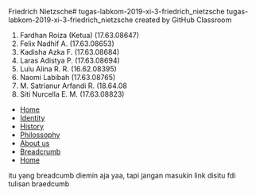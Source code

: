 Friedrich Nietzsche# tugas-labkom-2019-xi-3-friedrich_nietzsche
tugas-labkom-2019-xi-3-friedrich_nietzsche created by GitHub Classroom
1. Fardhan Roiza (Ketua) (17.63.08647)
2. Felix Nadhif A. (17.63.08653)
3. Kadisha Azka F. (17.63.08684)
4. Laras Adistya P. (17.63.08694)
5. Lulu Alina R. R. (16.62.08395)
6. Naomi Labibah (17.63.08765)
7. M. Satrianur Arfandi R. (18.64.08
8. Siti Nurcella E. M. (17.63.08823)

<!DOCTYPE html>
<html>
<head>
  <link rel="stylesheet" href="https://use.fontawesome.com/releases/v5.7.2/css/all.css" integrity="sha384-fnmOCqbTlWIlj8LyTjo7mOUStjsKC4pOpQbqyi7RrhN7udi9RwhKkMHpvLbHG9Sr" crossorigin="anonymous">
  <nav class="breadcrumb is-centered" aria-label="breadcrumbs">
  <ul>
    <li><i style="color: cornflowerblue" class="fas fa-home"></i><a href="https://www.instagram.com/felixnadhif/">Home</a></li>
    <li><i style="color: cornflowerblue" class="far fa-id-card"></i><a href="#">Identity</a></li>
    <li><i style="color: cornflowerblue" class="fas fa-history"></i><a href="#">History</a></li>
    <li><i style="color: cornflowerblue" class="fas fa-quote-right"></i><a href="#">Philossophy</a></li>
    <li><i style="color: cornflowerblue" class="fas fa-users"></i><a href="#">About us</a></li>
    <li class="is-active"><a href="#" aria-current="page">Breadcrumb</a></li>
    <li class="is-active"><a href="#" aria-current="page">Home</a></li>
  </ul>
</nav>
  <link rel="stylesheet" href="https://cdnjs.cloudflare.com/ajax/libs/bulma/0.7.4/css/bulma.min.css" />
  <title>pelik</title>
</head>
<body>
  <p>itu yang breadcumb diemin aja yaa, tapi jangan masukin link disitu fdi tulisan braedcumb</p>

</body>
</html>
